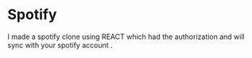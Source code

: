 # Spotify
I made a spotify clone using REACT which had the authorization and will sync with your spotify account .
